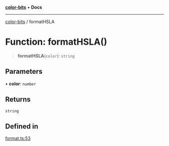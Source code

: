 [**color-bits**](../README.md) • **Docs**

***

[color-bits](../README.md) / formatHSLA

# Function: formatHSLA()

> **formatHSLA**(`color`): `string`

## Parameters

• **color**: `number`

## Returns

`string`

## Defined in

[format.ts:53](https://github.com/romgrk/color-bits/blob/e6e18569fa37645f22dd4f4c831dece10d0dd00b/src/format.ts#L53)
